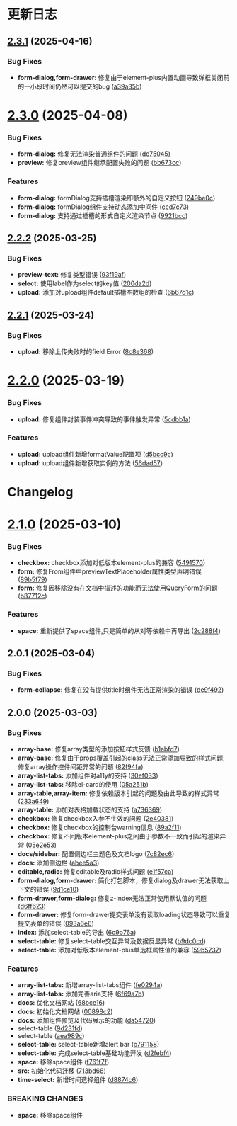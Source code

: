 # 更新日志



## [2.3.1](https://github.com/hezhengxu2018/formily-element-plus/compare/v2.3.0...v2.3.1) (2025-04-16)


### Bug Fixes

* **form-dialog,form-drawer:** 修复由于element-plus内置动画导致弹框关闭前的一小段时间仍然可以提交的bug ([a39a35b](https://github.com/hezhengxu2018/formily-element-plus/commit/a39a35b81d74b4d963eb255f0cf159d1598276a2))

# [2.3.0](https://github.com/hezhengxu2018/formily-element-plus/compare/v2.2.2...v2.3.0) (2025-04-08)


### Bug Fixes

* **form-dialog:** 修复无法渲染普通组件的问题 ([de75045](https://github.com/hezhengxu2018/formily-element-plus/commit/de75045d4d02556441b828df60d21b6220e1fe99))
* **preview:** 修复preview组件继承配置失败的问题 ([bb673cc](https://github.com/hezhengxu2018/formily-element-plus/commit/bb673cc9284a87f57696408631d0ce41d679183a))


### Features

* **form-dialog:** formDialog支持插槽渲染即额外的自定义按钮 ([249be0c](https://github.com/hezhengxu2018/formily-element-plus/commit/249be0c8cc5b1bfcd0eefe22a1ceaad223f46da2))
* **form-dialog:** formDialog组件支持动态添加中间件 ([ced7c73](https://github.com/hezhengxu2018/formily-element-plus/commit/ced7c736402b5c7cda453c3bcf4b6ef18b481af9))
* **form-dialog:** 支持通过插槽的形式自定义渲染节点 ([9921bcc](https://github.com/hezhengxu2018/formily-element-plus/commit/9921bcc4e696a768a2419c7c8520588f320a045e))

## [2.2.2](https://github.com/hezhengxu2018/formily-element-plus/compare/v2.2.1...v2.2.2) (2025-03-25)


### Bug Fixes

* **preview-text:** 修复类型错误 ([93f19af](https://github.com/hezhengxu2018/formily-element-plus/commit/93f19af02caaf1cd981dccb85daa1b10efeee7e4))
* **select:** 使用label作为select的key值 ([200da2d](https://github.com/hezhengxu2018/formily-element-plus/commit/200da2d20a516ef223496066ed1d62e15f46f1b7))
* **upload:** 添加对upload组件default插槽空数组的检查 ([6b67d1c](https://github.com/hezhengxu2018/formily-element-plus/commit/6b67d1c28dae09a384bc66e96e9dc7022d4458db))

## [2.2.1](https://github.com/hezhengxu2018/formily-element-plus/compare/v2.2.0...v2.2.1) (2025-03-24)


### Bug Fixes

* **upload:** 移除上传失败时的field Error ([8c8e368](https://github.com/hezhengxu2018/formily-element-plus/commit/8c8e3682560e0afa542d0e59ab57bc84f55da01a))

# [2.2.0](https://github.com/hezhengxu2018/formily-element-plus/compare/v2.1.0...v2.2.0) (2025-03-19)


### Bug Fixes

* **upload:** 修复组件封装事件冲突导致的事件触发异常 ([5cdbb1a](https://github.com/hezhengxu2018/formily-element-plus/commit/5cdbb1ab1cc7fcea4265ed6e384a66130c01396c))


### Features

* **upload:** upload组件新增formatValue配置项 ([d5bcc9c](https://github.com/hezhengxu2018/formily-element-plus/commit/d5bcc9c3f48793db739794c06ba6145a0d48a9bc))
* **upload:** upload组件新增获取实例的方法 ([56dad57](https://github.com/hezhengxu2018/formily-element-plus/commit/56dad57210d6dceef82611419dc707a194f980e3))

# Changelog

# [2.1.0](https://github.com/hezhengxu2018/formily-element-plus/compare/v2.0.1...v2.1.0) (2025-03-10)


### Bug Fixes

* **checkbox:** checkbox添加对低版本element-plus的兼容 ([5491570](https://github.com/hezhengxu2018/formily-element-plus/commit/5491570d8c0ca73a4fa19f73b884f03b28b165d4))
* **form:** 修复From组件中previewTextPlaceholder属性类型声明错误 ([89b5f79](https://github.com/hezhengxu2018/formily-element-plus/commit/89b5f791da33768695b77f9ea50b70369a2e6a88))
* **form:** 修复因移除没有在文档中描述的功能而无法使用QueryForm的问题 ([b87712c](https://github.com/hezhengxu2018/formily-element-plus/commit/b87712c13c898f3b9426f759922809d4d18defbe))


### Features

* **space:** 重新提供了space组件,只是简单的从对等依赖中再导出 ([2c288f4](https://github.com/hezhengxu2018/formily-element-plus/commit/2c288f46b823c05330429ee7585b8fce2c37a07b))

## 2.0.1 (2025-03-04)


### Bug Fixes

* **form-collapse:** 修复在没有提供title时组件无法正常渲染的错误 ([de9f492](https://github.com/hezhengxu2018/formily-element-plus/commit/de9f492fdf45c4c7795fa2d3079a18afa1f7735b))

## 2.0.0 (2025-03-03)


### Bug Fixes

* **array-base:** 修复array类型的添加按钮样式反馈 ([b1abfd7](https://github.com/hezhengxu2018/formily-element-plus/commit/b1abfd7a22818f15021b3cb4c7c7cd8eed25c581))
* **array-base:** 修复由于props覆盖引起的class无法正常添加导致的样式问题,修复array操作控件间距异常的问题 ([82f94fa](https://github.com/hezhengxu2018/formily-element-plus/commit/82f94fabaeefbae2a53ad80df55287d8b3fcdd1f))
* **array-list-tabs:** 添加组件对a11y的支持 ([30ef033](https://github.com/hezhengxu2018/formily-element-plus/commit/30ef033ed93bb4b6b70fc17d7f826febfb4a36f1))
* **array-list-tabs:** 移除el-card的使用 ([05a251b](https://github.com/hezhengxu2018/formily-element-plus/commit/05a251b8ad18016c9ba1cb58865c5402689d9366))
* **array-table,array-item:** 修复依赖版本引起的问题及由此导致的样式异常 ([233a649](https://github.com/hezhengxu2018/formily-element-plus/commit/233a649c27bc7094155615a2030203083abd12cc))
* **array-table:** 添加对表格加载状态的支持 ([a736369](https://github.com/hezhengxu2018/formily-element-plus/commit/a7363694618b0a6f6bd9688c8910ad85849f192f))
* **checkbox:** 修复checkbox入参不生效的问题 ([2e40381](https://github.com/hezhengxu2018/formily-element-plus/commit/2e4038110c1c5eafaf6292989050d22b3ecf3568))
* **checkbox:** 修复checkbox的控制台warning信息 ([89a2f11](https://github.com/hezhengxu2018/formily-element-plus/commit/89a2f1160967af6cd1f3b42b91c8169ace1d207e))
* **checkbox:** 修复不同版本element-plus之间由于参数不一致而引起的渲染异常 ([05e2e53](https://github.com/hezhengxu2018/formily-element-plus/commit/05e2e53f9d9c5e20082947a401e62981ab7ff31b))
* **docs/sidebar:** 配置侧边栏主题色及文档logo ([7c82ec6](https://github.com/hezhengxu2018/formily-element-plus/commit/7c82ec6f6299431c68647b7097994bed747c35b9))
* **docs:** 添加侧边栏 ([abee5a3](https://github.com/hezhengxu2018/formily-element-plus/commit/abee5a37e792f05a8273ddcf56afdc510bab4271))
* **editable,radio:** 修复editable及radio样式问题 ([e1f57ca](https://github.com/hezhengxu2018/formily-element-plus/commit/e1f57caa1600021ec18c720b7eea9db652316dd7))
* **form-dialog,form-drawer:** 简化打包脚本，修复dialog及drawer无法获取上下文的错误 ([9d1ce10](https://github.com/hezhengxu2018/formily-element-plus/commit/9d1ce10c74ad7a2171c854b69d601363f421c5f7))
* **form-drawer,form-dialog:** 修复z-index无法正常使用默认值的问题 ([d6ff623](https://github.com/hezhengxu2018/formily-element-plus/commit/d6ff6232e95528422b7187aff87542e6fb4f37b7))
* **form-drawer:** 修复form-drawer提交表单没有读取loading状态导致可以重复提交表单的错误 ([093a6e6](https://github.com/hezhengxu2018/formily-element-plus/commit/093a6e6667da25508e0d39221b08d1f0c3c92f14))
* **index:** 添加select-table的导出 ([6c9b76a](https://github.com/hezhengxu2018/formily-element-plus/commit/6c9b76aead5d880aee92a6c624db3b8fb17c71c7))
* **select-table:** 修复select-table交互异常及数据反显异常 ([b9dc0cd](https://github.com/hezhengxu2018/formily-element-plus/commit/b9dc0cd44fe93ccf9da1ee615574409c88b7f6ea))
* **select-table:** 添加对低版本element-plus单选框属性值的兼容 ([59b5737](https://github.com/hezhengxu2018/formily-element-plus/commit/59b5737b729357983372d8bf14e001ab1f58ae77))


### Features

* **array-list-tabs:** 新增array-list-tabs组件 ([fe0294a](https://github.com/hezhengxu2018/formily-element-plus/commit/fe0294a812eca8547528299217e18cd12895f773))
* **array-list-tabs:** 添加完善aria支持 ([6f69a7b](https://github.com/hezhengxu2018/formily-element-plus/commit/6f69a7ba5380544821022f8cee29f91d1b710c01))
* **docs:** 优化文档网站 ([68bce16](https://github.com/hezhengxu2018/formily-element-plus/commit/68bce166f16ed0754980f2ee6877e5be86c38d1c))
* **docs:** 初始化文档网站 ([00898c2](https://github.com/hezhengxu2018/formily-element-plus/commit/00898c2d4baf55707459d0e024dc2cecec8e1da1))
* **docs:** 添加组件预览及代码展示的功能 ([da54720](https://github.com/hezhengxu2018/formily-element-plus/commit/da5472001348f8662614043ec070827c9a8dccfc))
* select-table ([9d231fd](https://github.com/hezhengxu2018/formily-element-plus/commit/9d231fdd619b9a8d17da5b5d2c7caab44b358efb))
* select-table ([aea989c](https://github.com/hezhengxu2018/formily-element-plus/commit/aea989c33de280335465b5457433e3f2ece0589a))
* **select-table:** select-table新增alert bar ([c791158](https://github.com/hezhengxu2018/formily-element-plus/commit/c7911588b737471760ae6bdc9a7bf48ab75b46a9))
* **select-table:** 完成select-table基础功能开发 ([d2febf4](https://github.com/hezhengxu2018/formily-element-plus/commit/d2febf4f32a9cf8f0d12b2b1abb5b3a66dff2a57))
* **space:** 移除space组件 ([f761f7f](https://github.com/hezhengxu2018/formily-element-plus/commit/f761f7fc26b75654fdde8511fbd8b7562a6e0090))
* **src:** 初始化代码迁移 ([713bd68](https://github.com/hezhengxu2018/formily-element-plus/commit/713bd688355f644db74073f5717a2f72cdd0e729))
* **time-select:** 新增时间选择组件 ([d8874c6](https://github.com/hezhengxu2018/formily-element-plus/commit/d8874c6af47159e23eb7e1e5a390469da0ed7d0e))


### BREAKING CHANGES

* **space:** 移除space组件
